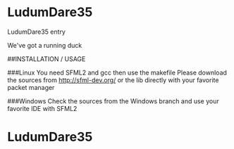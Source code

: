# LudumDare35
LudumDare35 entry

We've got a running duck

##INSTALLATION / USAGE

###Linux
You need SFML2 and gcc then use the makefile
Please download the sources from http://sfml-dev.org/ or the lib directly with your favorite packet manager

###Windows
Check the sources from the Windows branch and use your favorite IDE with SFML2
# LudumDare35
